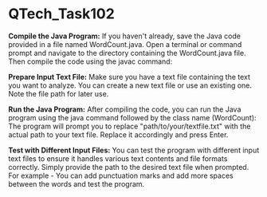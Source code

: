 # QTech_Task102
**Compile the Java Program:**
If you haven't already, save the Java code provided in a file named WordCount.java. Open a terminal or command prompt and navigate to the directory containing the WordCount.java file. Then compile the code using the javac command:

**Prepare Input Text File:**
Make sure you have a text file containing the text you want to analyze. You can create a new text file or use an existing one. Note the file path for later use.

**Run the Java Program:**
After compiling the code, you can run the Java program using the java command followed by the class name (WordCount):
The program will prompt you to replace "path/to/your/textfile.txt" with the actual path to your text file. Replace it accordingly and press Enter.

**Test with Different Input Files:**
You can test the program with different input text files to ensure it handles various text contents and file formats correctly. Simply provide the path to the desired text file when prompted.
For example - 
You can add punctuation marks and add more spaces between the words and test the program. 
